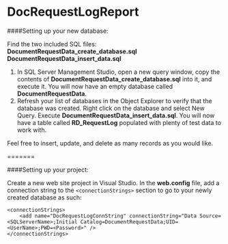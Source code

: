 DocRequestLogReport
===================

####Setting up your new database:

Find the two included SQL files:  
**DocumentRequestData_create_database.sql**  
**DocumentRequestData_insert_data.sql**

1. In SQL Server Management Studio, open a new query window, copy the contents of **DocumentRequestData_create_database.sql** into it, and execute it. You will now have an empty database called **DocumentRequestData**.
2. Refresh your list of databases in the Object Explorer to verify that the database was created. Right click on the database and select New Query. Execute **DocumentRequestData_insert_data.sql**. You will now have a table called **RD_RequestLog** populated with plenty of test data to work with. 

Feel free to insert, update, and delete as many records as you would like. 

=======

####Setting up your project: 

Create a new web site project in Visual Studio. In the **web.config** file, add a connection string to the `<connectionStrings>` section to go to your newly created database as such:  

    <connectionStrings>
        <add name="DocRequestLogConnString" connectionString="Data Source=<SQLServerName>;Initial Catalog=DocumentRequestData;UID=<UserName>;PWD=<Password>" />
    </connectionStrings>

